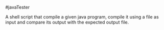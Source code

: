 #javaTester

A shell script that compile a given java program, compile it using a file as input and compare its output with the expected output file.
